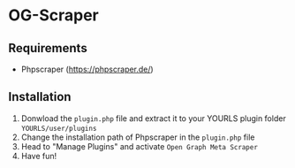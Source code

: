# OG-Scraper

## Requirements

- Phpscraper (https://phpscraper.de/)

## Installation

1. Donwload the ``plugin.php`` file and extract it to your YOURLS plugin folder ``YOURLS/user/plugins``
2. Change the installation path of Phpscraper in the ``plugin.php`` file
3. Head to "Manage Plugins" and activate ``Open Graph Meta Scraper``
4. Have fun!
